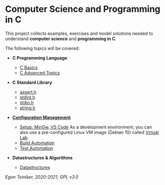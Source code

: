 # Computer Science and Programming in C

This project collects examples, exercises and model solutions needed to understand 
**computer science** and **programming in C**.

The following topics will be covered:

* **C Programming Language**
    * [C Basics](https://github.com/teiniker/teiniker-lectures-computerscience/tree/master/c-basics)
    * [C Advanced Topics](https://github.com/teiniker/teiniker-lectures-computerscience/blob/master/c-advanced/README.md)
     
* **C Standard Library**
    * [assert.h](https://github.com/teiniker/teiniker-lectures-computerscience/tree/master/c-std-lib/assert)
    * [stdint.h](https://github.com/teiniker/teiniker-lectures-computerscience/tree/master/c-std-lib/stdint)      
    * [stdio.h](https://github.com/teiniker/teiniker-lectures-computerscience/tree/master/c-std-lib/stdio)
    * [string.h](https://github.com/teiniker/teiniker-lectures-computerscience/tree/master/c-std-lib/string)

* [**Configuration Management**](https://github.com/teiniker/teiniker-lectures-computerscience/tree/master/configuration-management)
   * [Setup: MinGw, VS Code](https://github.com/teiniker/teiniker-lectures-computerscience/tree/master/configuration-management/setup)
      As a development environment, you can also use a pre-configured Linux VM image (Debian 10) called 
         [Virtual Lab](https://drive.google.com/drive/folders/1AzsF4Mvh1HJ8k6OW5W5hQ5CF0HdqA51l).
   * [Build Automation](https://github.com/teiniker/teiniker-lectures-computerscience/tree/master/configuration-management/building)
   * [Test Automation](https://github.com/teiniker/teiniker-lectures-computerscience/tree/master/configuration-management/testing)

* **Datastructures & Algorithms**
   * [Datastructures](https://github.com/teiniker/teiniker-lectures-computerscience/tree/master/data-structures)
         

*Egon Teiniker, 2020-2021, GPL v3.0*         
